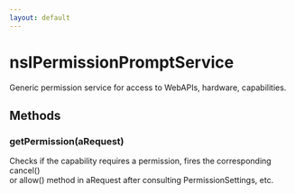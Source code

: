 ```yaml
---
layout: default
---
```


# nsIPermissionPromptService #
  
Generic permission service for access to WebAPIs, hardware, capabilities.  
  

## Methods ##

### getPermission(aRequest) ###
  
Checks if the capability requires a permission, fires the corresponding cancel()   
or allow() method in aRequest after consulting PermissionSettings, etc.  
  
